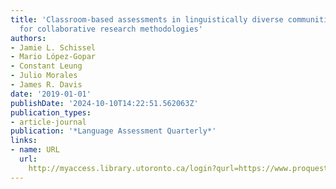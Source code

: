 ```yaml
---
title: 'Classroom-based assessments in linguistically diverse communities: A case
  for collaborative research methodologies'
authors:
- Jamie L. Schissel
- Mario López-Gopar
- Constant Leung
- Julio Morales
- James R. Davis
date: '2019-01-01'
publishDate: '2024-10-10T14:22:51.562063Z'
publication_types:
- article-journal
publication: '*Language Assessment Quarterly*'
links:
- name: URL
  url: 
    http://myaccess.library.utoronto.ca/login?qurl=https://www.proquest.com/docview/2310733165?accountid=14771&bdid=38384&_bd=b39Pgri2btZ6ynFrrrS%2FREjHQgg%3D
---
```

